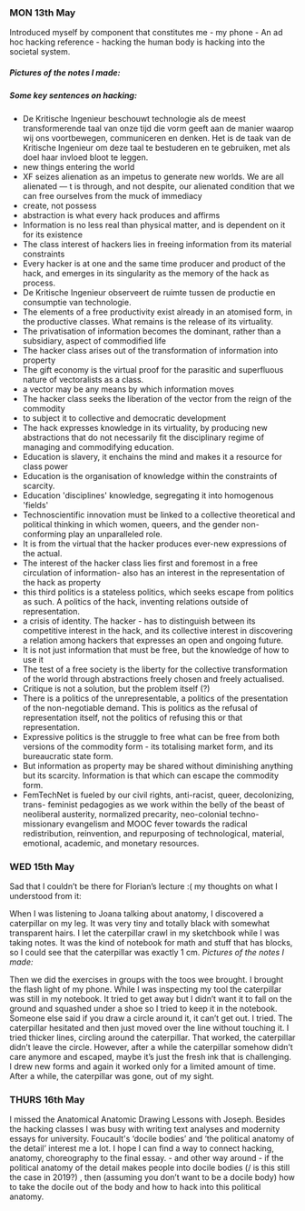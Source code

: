 ### MON 13th May

Introduced myself by component that constitutes me - my phone - An ad hoc hacking reference - hacking the human body is hacking into the societal system. 

##### Pictures of the notes I made:

##### Some key sentences on hacking:
- De Kritische Ingenieur beschouwt technologie als de meest transformerende taal van onze tijd die vorm geeft aan de manier waarop wij ons voortbewegen, communiceren en denken. Het is de taak van de Kritische Ingenieur om deze taal te bestuderen en te gebruiken, met als doel haar invloed bloot te leggen.
- new things entering the world
- XF seizes alienation as an impetus to generate new worlds. We are all alienated —
t is through, and not despite, our alienated condition that we can free ourselves from the muck of immediacy
- create, not possess
- abstraction is what every hack produces and affirms
- Information is no less real than physical matter, and is dependent on it for its existence
- The class interest of hackers lies in freeing information from its material constraints
- Every hacker is at one and the same time producer and product of the hack, and emerges in its singularity as the memory of the hack as process.
- De Kritische Ingenieur observeert de ruimte tussen de productie en consumptie van technologie.
- The elements of a free productivity exist already in an atomised form, in the productive classes. What remains is the release of its virtuality.
- The privatisation of information becomes the dominant, rather than a subsidiary, aspect of commodified life
- The hacker class arises out of the transformation of information into property
- The gift economy is the virtual proof for the parasitic and superfluous nature of vectoralists as a class.
- a vector may be any means by which information moves
- The hacker class seeks the liberation of the vector from the reign of the commodity
- to subject it to collective and democratic development
- The hack expresses knowledge in its virtuality, by producing new abstractions that do not necessarily fit the disciplinary regime of managing and commodifying education.
- Education is slavery, it enchains the mind and makes it a resource for class power
- Education is the organisation of knowledge within the constraints of scarcity. 
- Education 'disciplines' knowledge, segregating it into homogenous 'fields'
- Technoscientific innovation must be linked to a collective theoretical and political thinking in which women, queers, and the gender non-conforming play an unparalleled role. 
- It is from the virtual that the hacker produces ever-new expressions of the actual.
- The interest of the hacker class lies first and foremost in a free circulation of information- also has an interest in the representation of the hack as property
- this third politics is a stateless politics, which seeks escape from politics as such. A politics of the hack, inventing relations outside of representation.
- a crisis of identity. The hacker - has to distinguish between its competitive interest in the hack, and its collective interest in discovering a relation among hackers that expresses an open and ongoing future.
- It is not just information that must be free, but the knowledge of how to use it
- The test of a free society is the liberty for the collective transformation of the world through abstractions freely chosen and freely actualised.
- Critique is not a solution, but the problem itself (?)
- There is a politics of the unrepresentable, a politics of the presentation of the non-negotiable demand. This is politics as the refusal of representation itself, not the politics of refusing this or that representation.
- Expressive politics is the struggle to free what can be free from both versions of the commodity form - its totalising market form, and its bureaucratic state form.
- But information as property may be shared without diminishing anything but its scarcity. Information is that which can escape the commodity form.
- FemTechNet is fueled by our civil rights, anti-racist, queer, decolonizing, trans- feminist pedagogies as we work within the belly of the beast of neoliberal austerity, normalized precarity, neo-colonial techno-missionary evangelism and MOOC fever towards the radical redistribution, reinvention, and repurposing of technological, material, emotional, academic, and monetary resources.

### WED 15th May

Sad that I couldn’t be there for Florian’s lecture :(
    my thoughts on what  I understood from it: 

When I was listening to Joana talking about anatomy, I discovered a caterpillar on my leg. It was very tiny and totally black with somewhat transparent hairs. 
    I let the caterpillar crawl in my sketchbook while I was taking notes. It was the kind of notebook for math and stuff that has blocks, so I could see that the caterpillar was exactly 1 cm.
     *Pictures of the notes I made:* 

Then we did the exercises in groups with the toos wee brought. I brought the flash light of my phone. 
While I was inspecting my tool the caterpillar was still in my notebook. It tried to get away but I didn’t want it to fall on the ground and squashed under a shoe so I tried to keep it in the notebook. Someone else said if you draw a circle around it, it can’t get out. I tried. The caterpillar hesitated and then  just moved over the line without touching it. I tried thicker lines, circling around the caterpillar. That worked, the caterpillar didn’t leave the circle.
However, after a while the caterpillar somehow didn’t care anymore and escaped, maybe it’s just the fresh ink that is challenging. I drew new forms and again it worked only for a limited amount of time.
After a while, the caterpillar was gone, out of my sight.

### THURS 16th May
I missed the Anatomical Anatomic Drawing Lessons with Joseph.
Besides the hacking classes I was busy with writing text analyses and modernity essays for university. Foucault's ‘docile bodies’ and ‘the political anatomy of the detail’ interest me a lot. I hope I can find a way to connect hacking, anatomy, choreography to the final essay. - and other way around - if the political anatomy of the detail makes people into docile bodies (/ is this still the case in 2019?) , then (assuming you don’t want to be a docile body) how to take the docile out of the body and how to hack into this political anatomy.

